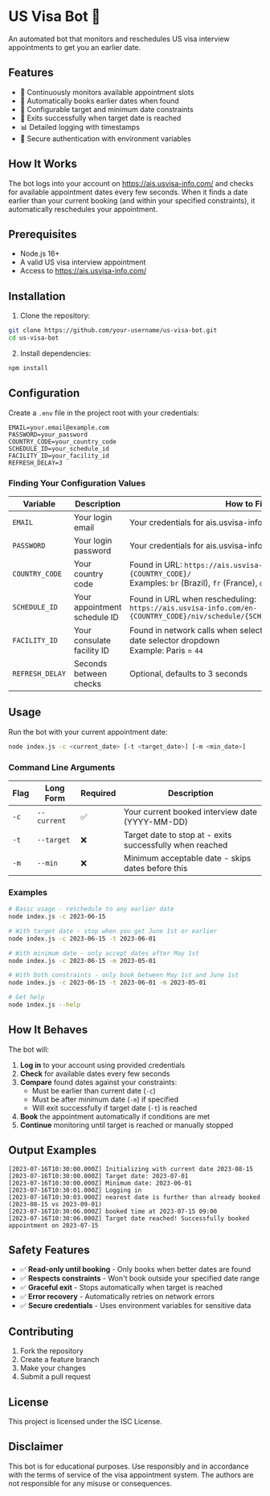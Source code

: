 # US Visa Bot 🤖

An automated bot that monitors and reschedules US visa interview appointments to get you an earlier date.

## Features

- 🔄 Continuously monitors available appointment slots
- 📅 Automatically books earlier dates when found  
- 🎯 Configurable target and minimum date constraints
- 🚨 Exits successfully when target date is reached
- 📊 Detailed logging with timestamps
- 🔐 Secure authentication with environment variables

## How It Works

The bot logs into your account on https://ais.usvisa-info.com/ and checks for available appointment dates every few seconds. When it finds a date earlier than your current booking (and within your specified constraints), it automatically reschedules your appointment.

## Prerequisites

- Node.js 16+ 
- A valid US visa interview appointment
- Access to https://ais.usvisa-info.com/

## Installation

1. Clone the repository:
```bash
git clone https://github.com/your-username/us-visa-bot.git
cd us-visa-bot
```

2. Install dependencies:
```bash
npm install
```

## Configuration

Create a `.env` file in the project root with your credentials:

```env
EMAIL=your.email@example.com
PASSWORD=your_password
COUNTRY_CODE=your_country_code
SCHEDULE_ID=your_schedule_id
FACILITY_ID=your_facility_id
REFRESH_DELAY=3
```

### Finding Your Configuration Values

| Variable | Description | How to Find |
|----------|-------------|-------------|
| `EMAIL` | Your login email | Your credentials for ais.usvisa-info.com |
| `PASSWORD` | Your login password | Your credentials for ais.usvisa-info.com |
| `COUNTRY_CODE` | Your country code | Found in URL: `https://ais.usvisa-info.com/en-{COUNTRY_CODE}/` <br>Examples: `br` (Brazil), `fr` (France), `de` (Germany) |
| `SCHEDULE_ID` | Your appointment schedule ID | Found in URL when rescheduling: <br>`https://ais.usvisa-info.com/en-{COUNTRY_CODE}/niv/schedule/{SCHEDULE_ID}/continue_actions` |
| `FACILITY_ID` | Your consulate facility ID | Found in network calls when selecting dates, or inspect the date selector dropdown <br>Example: Paris = `44` |
| `REFRESH_DELAY` | Seconds between checks | Optional, defaults to 3 seconds |

## Usage

Run the bot with your current appointment date:

```bash
node index.js -c <current_date> [-t <target_date>] [-m <min_date>]
```

### Command Line Arguments

| Flag | Long Form | Required | Description |
|------|-----------|----------|-------------|
| `-c` | `--current` | ✅ | Your current booked interview date (YYYY-MM-DD) |
| `-t` | `--target` | ❌ | Target date to stop at - exits successfully when reached |
| `-m` | `--min` | ❌ | Minimum acceptable date - skips dates before this |

### Examples

```bash
# Basic usage - reschedule to any earlier date
node index.js -c 2023-06-15

# With target date - stop when you get June 1st or earlier  
node index.js -c 2023-06-15 -t 2023-06-01

# With minimum date - only accept dates after May 1st
node index.js -c 2023-06-15 -m 2023-05-01

# With both constraints - only book between May 1st and June 1st
node index.js -c 2023-06-15 -t 2023-06-01 -m 2023-05-01

# Get help
node index.js --help
```

## How It Behaves

The bot will:
1. **Log in** to your account using provided credentials
2. **Check** for available dates every few seconds
3. **Compare** found dates against your constraints:
   - Must be earlier than current date (`-c`)
   - Must be after minimum date (`-m`) if specified
   - Will exit successfully if target date (`-t`) is reached
4. **Book** the appointment automatically if conditions are met
5. **Continue** monitoring until target is reached or manually stopped

## Output Examples

```
[2023-07-16T10:30:00.000Z] Initializing with current date 2023-08-15
[2023-07-16T10:30:00.000Z] Target date: 2023-07-01
[2023-07-16T10:30:00.000Z] Minimum date: 2023-06-01
[2023-07-16T10:30:01.000Z] Logging in
[2023-07-16T10:30:03.000Z] nearest date is further than already booked (2023-08-15 vs 2023-09-01)
[2023-07-16T10:30:06.000Z] booked time at 2023-07-15 09:00
[2023-07-16T10:30:06.000Z] Target date reached! Successfully booked appointment on 2023-07-15
```

## Safety Features

- ✅ **Read-only until booking** - Only books when better dates are found
- ✅ **Respects constraints** - Won't book outside your specified date range
- ✅ **Graceful exit** - Stops automatically when target is reached
- ✅ **Error recovery** - Automatically retries on network errors
- ✅ **Secure credentials** - Uses environment variables for sensitive data

## Contributing

1. Fork the repository
2. Create a feature branch
3. Make your changes
4. Submit a pull request

## License

This project is licensed under the ISC License.

## Disclaimer

This bot is for educational purposes. Use responsibly and in accordance with the terms of service of the visa appointment system. The authors are not responsible for any misuse or consequences.
